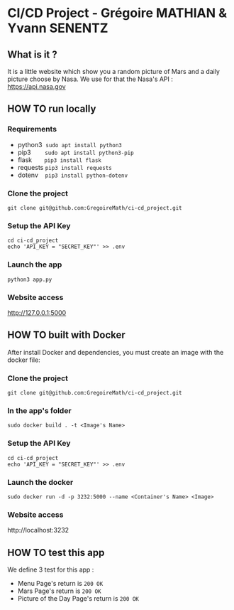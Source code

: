 # CI/CD Project - Grégoire MATHIAN & Yvann SENENTZ

## What is it ?

It is a little website which show you a random picture of Mars and a daily picture choose by Nasa.
We use for that the Nasa's API : https://api.nasa.gov

## HOW TO run locally

### Requirements
* python3&nbsp;&nbsp;```sudo apt install python3```
* pip3&nbsp;&nbsp;&nbsp;&nbsp;&nbsp;&nbsp;&nbsp;&nbsp;```sudo apt install python3-pip```
* flask&nbsp;&nbsp;&nbsp;&nbsp;&nbsp;&nbsp;&nbsp;```pip3 install flask```
* requests&nbsp;```pip3 install requests```
* dotenv&nbsp;&nbsp;&nbsp;&nbsp;```pip3 install python-dotenv```

### Clone the project
```git clone git@github.com:GregoireMath/ci-cd_project.git```  

### Setup the API Key
```cd ci-cd_project```  
```echo 'API_KEY = "SECRET_KEY"' >> .env```

### Launch the app
```python3 app.py```  

### Website access
http://127.0.0.1:5000

## HOW TO built with Docker

After install Docker and dependencies, you must create an image with the docker file:

### Clone the project
```git clone git@github.com:GregoireMath/ci-cd_project.git```  

### In the app's folder
```sudo docker build . -t <Image's Name>```

### Setup the API Key
```cd ci-cd_project```  
```echo 'API_KEY = "SECRET_KEY"' >> .env```

### Launch the docker
```sudo docker run -d -p 3232:5000 --name <Container's Name> <Image>```

### Website access
http://localhost:3232

## HOW TO test this app

We define 3 test for this app :
- Menu Page's return is ```200 OK```
- Mars Page's return is ```200 OK```
- Picture of the Day Page's return is ```200 OK```
